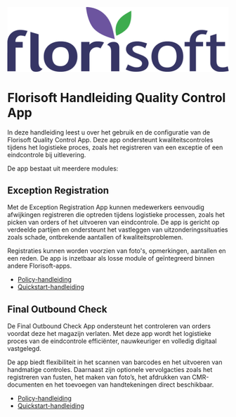 ![Florisoft logo](https://raw.githubusercontent.com/florisoft/User.Manuals/main/fslogo.png)

# Florisoft Handleiding Quality Control App

In deze handleiding leest u over het gebruik en de configuratie van de Florisoft Quality Control App. Deze app ondersteunt kwaliteitscontroles tijdens het logistieke proces, zoals het registreren van een exceptie of een eindcontrole bij uitlevering.

De app bestaat uit meerdere modules:

## Exception Registration

Met de Exception Registration App kunnen medewerkers eenvoudig afwijkingen registreren die optreden tijdens logistieke processen, zoals het picken van orders of het uitvoeren van eindcontrole. De app is gericht op verdeelde partijen en ondersteunt het vastleggen van uitzonderingssituaties zoals schade, ontbrekende aantallen of kwaliteitsproblemen.

Registraties kunnen worden voorzien van foto's, opmerkingen, aantallen en een reden. De app is inzetbaar als losse module of geïntegreerd binnen andere Florisoft-apps.

* [Policy-handleiding](https://github.com/florisoft/User.Manuals/blob/main/CLOUD%20APPLICATIONS/Apps%20Android/App%20Quality%20Control/Exception%20Registration/Policies%20Exception%20Registration%20NL.md)
* [Quickstart-handleiding](https://github.com/florisoft/User.Manuals/blob/main/CLOUD%20APPLICATIONS/Apps%20Android/App%20Quality%20Control/Exception%20Registration/Quickstart%20Handleiding%20NL.md)

## Final Outbound Check

De Final Outbound Check App ondersteunt het controleren van orders voordat deze het magazijn verlaten. Met deze app wordt het logistieke proces van de eindcontrole efficiënter, nauwkeuriger en volledig digitaal vastgelegd.

De app biedt flexibiliteit in het scannen van barcodes en het uitvoeren van handmatige controles. Daarnaast zijn optionele vervolgacties zoals het registreren van fusten, het maken van foto’s, het afdrukken van CMR-documenten en het toevoegen van handtekeningen direct beschikbaar.

* [Policy-handleiding](https://github.com/florisoft/User.Manuals/blob/9e655e4051b6395c62ce01c804df5bec90cf5c52/CLOUD%20APPLICATIONS/Apps%20Android/App%20Quality%20Control/Final%20outbound%20check/Policies%20Final%20outbound%20check%20-%20NL.md)
* [Quickstart-handleiding](https://github.com/florisoft/User.Manuals/blob/main/CLOUD%20APPLICATIONS/Apps%20Android/App%20Quality%20Control/Final%20outbound%20check/Quickstart%20Handleiding%20NL.md)